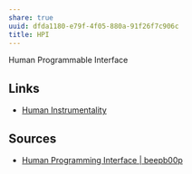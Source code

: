 ```yaml
---
share: true
uuid: dfda1180-e79f-4f05-880a-91f26f7c906c
title: HPI
---
```

Human Programmable Interface

## Links

* [Human Instrumentality](/90d2da70-b13d-49c9-adba-5eedf3ec08f9)

## Sources

* [Human Programming Interface | beepb00p](https://beepb00p.xyz/hpi.html)